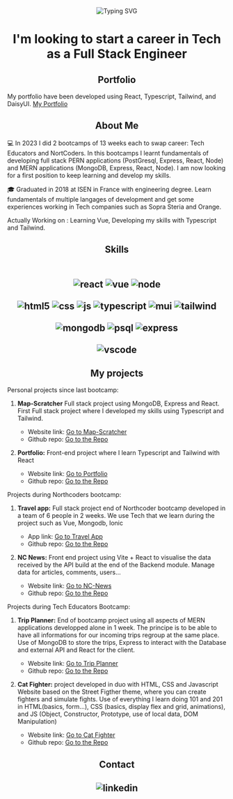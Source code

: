 <div align="center"><img src="https://readme-typing-svg.herokuapp.com?font=Roboto&weight=500&size=30&duration=3000&pause=1000&color=86F73F&background=1B17FF00&center=true&vCenter=true&width=500&height=70&lines=Hi+I'm+J%C3%A9r%C3%A9my+Merlin+%F0%9F%91%8B" alt="Typing SVG" /></div>

<h1 align="center"> I'm looking to start a career in Tech as a Full Stack Engineer</h1>

<h2 align="center">Portfolio</h2>

My portfolio have been developed using React, Typescript, Tailwind, and DaisyUI. [My Portfolio](https://portfoliojeremymerlin.netlify.app/home)

<h2 align="center">About Me</h2>

:computer: In 2023 I did 2 bootcamps of 13 weeks each to swap career: Tech Educators and NortCoders. In this bootcamps I learnt fundamentals of developing full stack PERN applications (PostGresql, Express, React, Node) and MERN applications (MongoDB, Express, React, Node). I am now looking for a first position to keep learning and develop my skills.

:mortar_board: Graduated in 2018 at ISEN in France with engineering degree. Learn fundamentals of multiple langages of development and get some experiences working in Tech companies such as Sopra Steria and Orange.

Actually Working on : Learning Vue, Developing my skills with Typescript and Tailwind.

<h2 align="center">Skills<h2>

<div align="center"><br/>
<img alt="react" src="https://img.shields.io/badge/React-20232A?style=for-the-badge&logo=react&logoColor=61DAFB" />
<img alt="vue" src="https://img.shields.io/badge/Vue.js-35495E?style=for-the-badge&logo=vue.js&logoColor=4FC08D" />
<img alt="node" src="https://img.shields.io/badge/Node.js-43853D?style=for-the-badge&logo=node.js&logoColor=white" />
</div>

<div align="center"><br/>
<img alt="html5" src= "https://img.shields.io/badge/HTML5-E34F26?style=for-the-badge&logo=html5&logoColor=white" />
<img alt="css" src= "https://img.shields.io/badge/CSS3-1572B6?style=for-the-badge&logo=css3&logoColor=white" />
<img alt="js" src="https://img.shields.io/badge/JavaScript-323330?style=for-the-badge&logo=javascript&logoColor=F7DF1E" />
<img alt="typescript" src="https://img.shields.io/badge/TypeScript-007ACC?style=for-the-badge&logo=typescript&logoColor=white" />
<img alt="mui" src="https://img.shields.io/badge/Material--UI-0081CB?style=for-the-badge&logo=material-ui&logoColor=white" />
<img alt="tailwind" src="https://img.shields.io/badge/Tailwind_CSS-38B2AC?style=for-the-badge&logo=tailwind-css&logoColor=white" />   
</div>
 <div align="center"><br/>
<img alt="mongodb" src="https://img.shields.io/badge/MongoDB-4EA94B?style=for-the-badge&logo=mongodb&logoColor=white" />
<img alt="psql" src="https://img.shields.io/badge/PostgreSQL-316192?style=for-the-badge&logo=postgresql&logoColor=white" />
<img alt="express" src="https://img.shields.io/badge/Express.js-404D59?style=for-the-badge" />
</div>
<div align="center"><br/>  
<img alt="vscode" src="https://img.shields.io/badge/Visual_Studio-5C2D91?style=for-the-badge&logo=visual%20studio&logoColor=white" />
 </div>



<h2 align="center">My projects</h2>

Personal projects since last bootcamp:

1. **Map-Scratcher** Full stack project using MongoDB, Express and React. First Full stack project where I developed my skills using Typescript and Tailwind.
 
   - Website link: [Go to Map-Scratcher](https://map-scratcher.netlify.app/)
   - Github repo: [Go to the Repo](https://github.com/Klnder/Map-Scratcher/tree/main)


2. **Portfolio:** Front-end project where I learn Typescript and Tailwind with React
 
   - Website link: [Go to Portfolio](https://portfoliojeremymerlin.netlify.app/home)  
   - Github repo: [Go to the Repo](https://github.com/Klnder/Portfolio)

Projects during Northcoders bootcamp:

1. **Travel app:** Full stack project end of Northcoder bootcamp developed in a team of 6 people in 2 weeks. We use Tech that we learn during the project such as Vue, Mongodb, Ionic
 
   - App link: [Go to Travel App](https://travel-app-npm-jog.netlify.app/)
   - Github repo: [Go to the Repo](https://github.com/npm-jog/travel-proj/tree/main)


2. **NC News:** Front end project using Vite + React to visualise the data received by the API build at the end of the Backend module. Manage data for articles, comments, users...
   
   - Website link: [Go to NC-News](https://nc-news-pinpin.netlify.app/home)  
   - Github repo: [Go to the Repo](https://github.com/Klnder/nc-news)
     

Projects during Tech Educators Bootcamp:

1. **Trip Planner:** End of bootcamp project using all aspects of MERN applications developped alone in 1 week. The principe is to be able to have all informations for our incoming trips regroup at the same place. Use of MongoDB to store the trips, Express to interact with the Database and external API and React for the client.
    
    - Website link: [Go to Trip Planner](https://final-project-jeremy.netlify.app/)
    - Github repo: [Go to the Repo](https://github.com/Klnder/Final-Project)
   
2. **Cat Fighter:** project developed in duo with HTML, CSS and Javascript Website based on the Street Figther theme, where you can create fighters and simulate fights. Use of everything I learn doing 101 and 201 in HTML(basics, form...), CSS (basics, display flex and grid, animations), and JS (Object, Constructor, Prototype, use of local data, DOM Manipulation)

 
    - Website link: [Go to Cat Fighter](https://cat-fighter.github.io/Cat-fighter/index.html)
    - Github repo: [Go to the Repo](https://github.com/Cat-fighter/Cat-fighter)


<h2 align="center">Contact<h2>
<div align="center">
<img src="https://img.shields.io/badge/LinkedIn-0077B5?style=for-the-badge&logo=linkedin&logoColor=white" alt="linkedin" />
</div>

